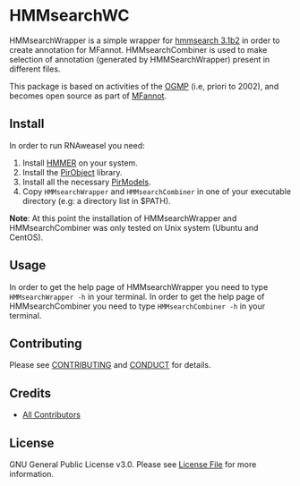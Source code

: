 # HMMsearchWC

HMMsearchWrapper is a simple wrapper for [hmmsearch 3.1b2](http://hmmer.org/) in order to create annotation for MFannot.
HMMsearchCombiner is used to make selection of annotation (generated by HMMSearchWrapper) present in different files.
 
This package is based on activities of  the [OGMP](http://megasun.bch.umontreal.ca/ogmp/) (i.e, priori to 2002), and
becomes open source as part of [MFannot](http://megasun.bch.umontreal.ca/RNAweasel/).

## Install

In order to run RNAweasel you need:

1. Install [HMMER](http://hmmer.org/) on your system.
2. Install the [PirObject](https://github.com/prioux/PirObject) library.
3. Install all the necessary [PirModels](https://github.com/BFL-lab/PirModels).
4. Copy `HMMsearchWrapper` and `HMMsearchCombiner` in one of your executable directory (e.g: a directory list in $PATH).

**Note**: At this point the installation of HMMsearchWrapper and HMMsearchCombiner was only tested on Unix system (Ubuntu and CentOS).

## Usage

In order to get the help page of HMMsearchWrapper you need to type `HMMsearchWrapper -h` in your terminal.
In order to get the help page of HMMsearchCombiner you need to type `HMMsearchCombiner -h` in your terminal.

## Contributing

Please see [CONTRIBUTING](CONTRIBUTING.md) and [CONDUCT](CONDUCT.md) for details.

## Credits

- [All Contributors](https://github.com/BFL-lab/HMMsearchWC/graphs/contributors)

## License

GNU General Public License v3.0. Please see [License File](LICENSE.md) for more information.

